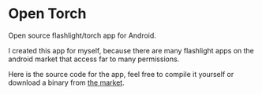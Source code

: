 # Open Torch
Open source flashlight/torch app for Android.

I created this app for myself, because there are many flashlight apps on the android market that access far to many permissions.

Here is the source code for the app, feel free to compile it yourself or download a binary from [the market](https://play.google.com/store/apps/details?id=com.melonsmasher.opentorch).
